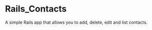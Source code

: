 Rails_Contacts
==============

A simple Rails app that allows you to add, delete, edit and list contacts.
